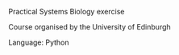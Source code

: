 Practical Systems Biology exercise

Course organised by the University of Edinburgh

Language: Python
